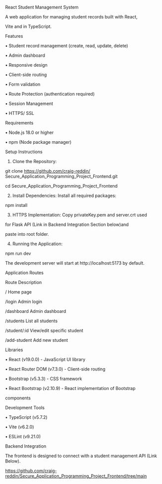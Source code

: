 React Student Management System

A web application for managing student records built with React, 

Vite and in TypeScript.

Features

  •	Student record management (create, read, update, delete)

  •	Admin dashboard

  •	Responsive design

  •	Client-side routing

  •	Form validation

  •	Route Protection (authentication required)

  •	Session Management

  •	HTTPS/ SSL

Requirements

  •	Node.js 18.0 or higher

  •	npm (Node package manager)

Setup Instructions

  1.	Clone the Repository:

  git clone https://github.com/craig-reddin/
  Secure_Application_Programming_Project_Frontend.git

  cd Secure_Application_Programming_Project_Frontend

  2.	Install Dependencies: Install all required packages:

  npm install

  3.	HTTPS Implementation: Copy privateKey.pem and server.crt used 

  for Flask API (Link in Backend Integration Section below)and 

  paste into root folder.

  4.	Running the Application:

  npm run dev

  The development server will start at http://localhost:5173 by 
  default.

Application Routes

  Route	Description

  /	Home page

  /login	Admin login

  /dashboard	Admin dashboard

  /students	List all students

  /student/:id	View/edit specific student

  /add-student	Add new student

Libraries

  •	React (v19.0.0) - JavaScript UI library

  •	React Router DOM (v7.3.0) - Client-side routing

  •	Bootstrap (v5.3.3) - CSS framework

  •	React Bootstrap (v2.10.9) - React implementation of Bootstrap 

  components

Development Tools

  •	TypeScript (v5.7.2) 

  •	Vite (v6.2.0)

  •	ESLint (v9.21.0)

Backend Integration

  The frontend is designed to connect with a student management API 
  (Link Below). 

  https://github.com/craig-reddin/Secure_Application_Programming_Project_Frontend/tree/main
